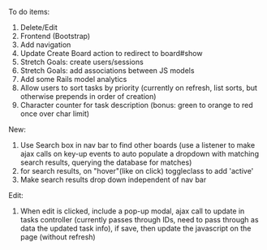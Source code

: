 To do items:
1. Delete/Edit
2. Frontend (Bootstrap)
3. Add navigation
4. Update Create Board action to redirect to board#show
5. Stretch Goals: create users/sessions
6. Stretch Goals: add associations between JS models
7. Add some Rails model analytics
8. Allow users to sort tasks by priority (currently on refresh, list sorts, but otherwise prepends in order of creation)
9. Character counter for task description (bonus: green to orange to red once over char limit)


New:
1. Use Search box in nav bar to find other boards (use a listener to make ajax calls on key-up events to auto populate a dropdown with matching search results, querying the database for matches)
2. for search results, on "hover"(like on click) toggleclass to add 'active'
3. Make search results drop down independent of nav bar

Edit:
1. When edit is clicked, include a pop-up modal, ajax call to update in tasks controller (currently passes through IDs, need to pass through as data the updated task info), if save, then update the javascript on the page (without refresh)